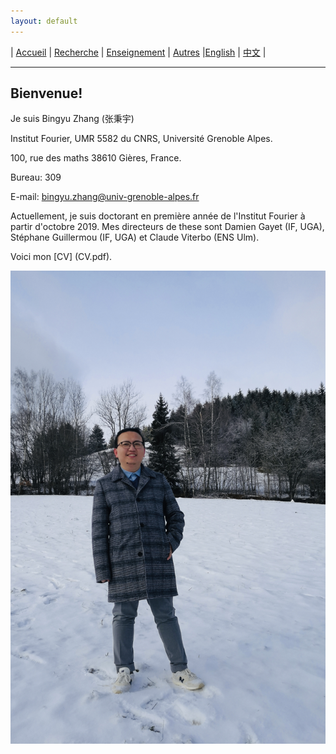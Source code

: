 ```yaml
---
layout: default
---
```



| [Accueil](index-fr.md)  | [Recherche](research-fr.md)    | [Enseignement](teaching-fr.md) | [Autres](others-fr.md)    |[English](index.md)    | [中文](index-ch.md) |

* * *
## Bienvenue!

Je suis Bingyu Zhang (张秉宇)

Institut Fourier, UMR 5582 du CNRS, Université Grenoble Alpes.

100, rue des maths 38610 Gières, France.

Bureau: 309

E-mail: bingyu.zhang@univ-grenoble-alpes.fr

Actuellement, je suis doctorant en première année de l'Institut Fourier à partir d'octobre 2019. Mes directeurs de these sont Damien Gayet (IF, UGA), Stéphane Guillermou (IF, UGA) et Claude Viterbo (ENS Ulm).

Voici mon [CV] (CV.pdf).

![title](photo.jpeg)








